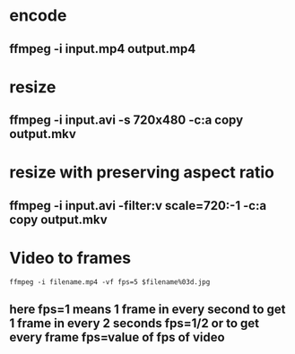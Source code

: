 # encode
ffmpeg -i input.mp4 output.mp4
----
# resize
ffmpeg -i input.avi -s 720x480 -c:a copy output.mkv
----
# resize with preserving aspect ratio
ffmpeg -i input.avi -filter:v scale=720:-1 -c:a copy output.mkv
----
# Video to frames 
`ffmpeg -i filename.mp4 -vf fps=5 $filename%03d.jpg `

here fps=1 means 1 frame in every second to get 1 frame in every 2 seconds fps=1/2 or to get every frame fps=value of fps of video
----
